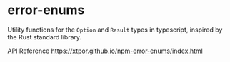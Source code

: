 
# error-enums

Utility functions for the `Option` and `Result` types in typescript,
inspired by the Rust standard library.

API Reference
https://xtpor.github.io/npm-error-enums/index.html
